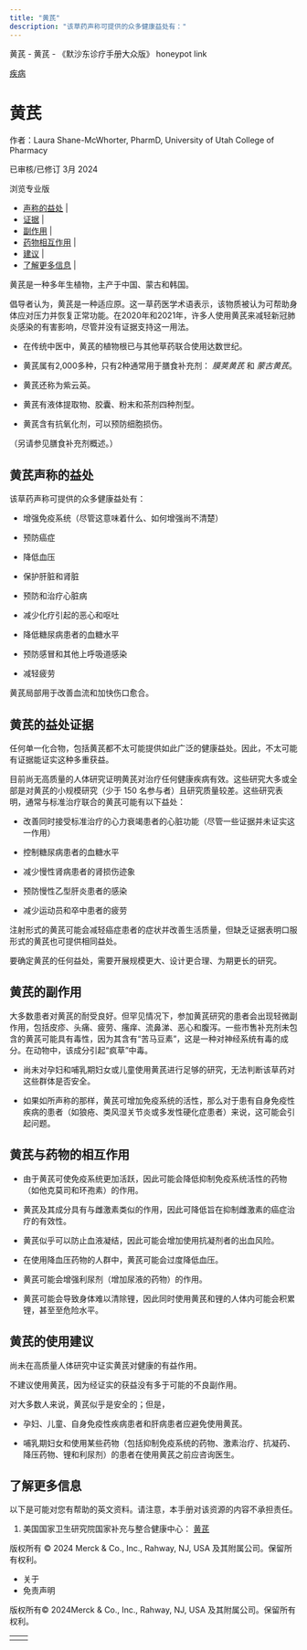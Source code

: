 ```yaml
---
title: "黄芪"
description: "该草药声称可提供的众多健康益处有："
---
```


﻿黄芪 \- 黄芪 \- 《默沙东诊疗手册大众版》 honeypot link



[疾病](https://www.merckmanuals.com/home/resourcespages/healthyliving_rel2.3)

# 黄芪

作者：Laura Shane-McWhorter, PharmD, University of Utah College of Pharmacy

已审核/已修订 3月 2024

浏览专业版

- [声称的益处](#声称的益处_v61150674_zh) \|
- [证据](#证据_v61150697_zh) \|
- [副作用](#副作用_v61150720_zh) \|
- [药物相互作用](#药物相互作用_v61150732_zh) \|
- [建议](#建议_v61150749_zh) \|
- [了解更多信息](#了解更多信息_v88387755_zh) \|

黄芪是一种多年生植物，主产于中国、蒙古和韩国。

倡导者认为，黄芪是一种适应原。这一草药医学术语表示，该物质被认为可帮助身体应对压力并恢复正常功能。在2020年和2021年，许多人使用黄芪来减轻新冠肺炎感染的有害影响，尽管并没有证据支持这一用法。

- 在传统中医中，黄芪的植物根已与其他草药联合使用达数世纪。

- 黄芪属有2,000多种，只有2种通常用于膳食补充剂： _膜荚黄芪_ 和 _蒙古黄芪_。

- 黄芪还称为紫云英。

- 黄芪有液体提取物、胶囊、粉末和茶剂四种剂型。

- 黄芪含有抗氧化剂，可以预防细胞损伤。


（另请参见膳食补充剂概述。）

## 黄芪声称的益处

该草药声称可提供的众多健康益处有：

- 增强免疫系统（尽管这意味着什么、如何增强尚不清楚）

- 预防癌症

- 降低血压

- 保护肝脏和肾脏

- 预防和治疗心脏病

- 减少化疗引起的恶心和呕吐

- 降低糖尿病患者的血糖水平

- 预防感冒和其他上呼吸道感染

- 减轻疲劳


黄芪局部用于改善血流和加快伤口愈合。

## 黄芪的益处证据

任何单一化合物，包括黄芪都不太可能提供如此广泛的健康益处。因此，不太可能有证据能证实这种多重获益。

目前尚无高质量的人体研究证明黄芪对治疗任何健康疾病有效。这些研究大多或全部是对黄芪的小规模研究（少于 150 名参与者）且研究质量较差。这些研究表明，通常与标准治疗联合的黄芪可能有以下益处：

- 改善同时接受标准治疗的心力衰竭患者的心脏功能（尽管一些证据并未证实这一作用）

- 控制糖尿病患者的血糖水平

- 减少慢性肾病患者的肾损伤迹象

- 预防慢性乙型肝炎患者的感染

- 减少运动员和卒中患者的疲劳


注射形式的黄芪可能会减轻癌症患者的症状并改善生活质量，但缺乏证据表明口服形式的黄芪也可提供相同益处。

要确定黄芪的任何益处，需要开展规模更大、设计更合理、为期更长的研究。

## 黄芪的副作用

大多数患者对黄芪的耐受良好。但罕见情况下，参加黄芪研究的患者会出现轻微副作用，包括皮疹、头痛、疲劳、瘙痒、流鼻涕、恶心和腹泻。一些市售补充剂未包含的黄芪可能具有毒性，因为其含有“苦马豆素”，这是一种对神经系统有毒的成分。在动物中，该成分引起“疯草”中毒。

- 尚未对孕妇和哺乳期妇女或儿童使用黄芪进行足够的研究，无法判断该草药对这些群体是否安全。

- 如果如所声称的那样，黄芪可增加免疫系统的活性，那么对于患有自身免疫性疾病的患者（如狼疮、类风湿关节炎或多发性硬化症患者）来说，这可能会引起问题。


## 黄芪与药物的相互作用

- 由于黄芪可使免疫系统更加活跃，因此可能会降低抑制免疫系统活性的药物（如他克莫司和环孢素）的作用。

- 黄芪及其成分具有与雌激素类似的作用，因此可降低旨在抑制雌激素的癌症治疗的有效性。

- 黄芪似乎可以防止血液凝结，因此可能会增加使用抗凝剂者的出血风险。

- 在使用降血压药物的人群中，黄芪可能会过度降低血压。

- 黄芪可能会增强利尿剂（增加尿液的药物）的作用。

- 黄芪可能会导致身体难以清除锂，因此同时使用黄芪和锂的人体内可能会积累锂，甚至至危险水平。


## 黄芪的使用建议

尚未在高质量人体研究中证实黄芪对健康的有益作用。

不建议使用黄芪，因为经证实的获益没有多于可能的不良副作用。

对大多数人来说，黄芪似乎是安全的；但是，

- 孕妇、儿童、自身免疫性疾病患者和肝病患者应避免使用黄芪。

- 哺乳期妇女和使用某些药物（包括抑制免疫系统的药物、激素治疗、抗凝药、降压药物、锂和利尿剂）的患者在使用黄芪之前应咨询医生。


## 了解更多信息

以下是可能对您有帮助的英文资料。请注意，本手册对该资源的内容不承担责任。

1. 美国国家卫生研究院国家补充与整合健康中心： [黄芪](https://www.nccih.nih.gov/health/astragalus)




版权所有 © 2024
Merck & Co., Inc., Rahway, NJ, USA 及其附属公司。保留所有权利。

- 关于
- 免责声明

版权所有© 2024Merck & Co., Inc., Rahway, NJ, USA 及其附属公司。保留所有权利。

|     |     |
| --- | --- |
|  |  |